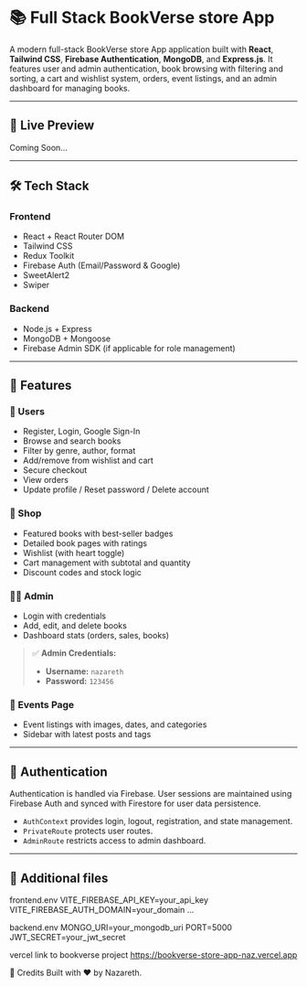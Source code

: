 # 📚 Full Stack BookVerse store App

A modern full-stack BookVerse store App application built with **React**, **Tailwind CSS**, **Firebase Authentication**, **MongoDB**, and **Express.js**. It features user and admin authentication, book browsing with filtering and sorting, a cart and wishlist system, orders, event listings, and an admin dashboard for managing books.

---

## 🔗 Live Preview
Coming Soon...

---

## 🛠️ Tech Stack

### Frontend
- React + React Router DOM
- Tailwind CSS
- Redux Toolkit
- Firebase Auth (Email/Password & Google)
- SweetAlert2
- Swiper

### Backend
- Node.js + Express
- MongoDB + Mongoose
- Firebase Admin SDK (if applicable for role management)

---

## 🚀 Features

### 🧑 Users
- Register, Login, Google Sign-In
- Browse and search books
- Filter by genre, author, format
- Add/remove from wishlist and cart
- Secure checkout
- View orders
- Update profile / Reset password / Delete account

### 🛒 Shop
- Featured books with best-seller badges
- Detailed book pages with ratings
- Wishlist (with heart toggle)
- Cart management with subtotal and quantity
- Discount codes and stock logic

### 🧑‍💼 Admin
- Login with credentials
- Add, edit, and delete books
- Dashboard stats (orders, sales, books)

> ✅ **Admin Credentials:**
> - **Username:** `nazareth`
> - **Password:** `123456`

### 📆 Events Page
- Event listings with images, dates, and categories
- Sidebar with latest posts and tags

---

## 🔐 Authentication

Authentication is handled via Firebase. User sessions are maintained using Firebase Auth and synced with Firestore for user data persistence.

- `AuthContext` provides login, logout, registration, and state management.
- `PrivateRoute` protects user routes.
- `AdminRoute` restricts access to admin dashboard.

---

## 📁 Additional files
frontend.env
VITE_FIREBASE_API_KEY=your_api_key
VITE_FIREBASE_AUTH_DOMAIN=your_domain
...

backend.env
MONGO_URI=your_mongodb_uri
PORT=5000
JWT_SECRET=your_jwt_secret

vercel link to bookverse project
https://bookverse-store-app-naz.vercel.app

🙌 Credits
Built with ❤️ by Nazareth.
